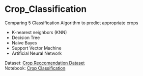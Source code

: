 # Crop_Classification

Comparing 5 Classification Algorithm to predict appropriate crops
- K-nearest neighbors (KNN)
- Decision Tree
- Naive Bayes
- Support Vector Machine
- Artificial Neural Network

Dataset: [Crop Reccomendation Dataset](https://www.kaggle.com/datasets/atharvaingle/crop-recommendation-dataset)
<br>
Notebook: [Crop Classification](<Crop Classification.ipynb>)
